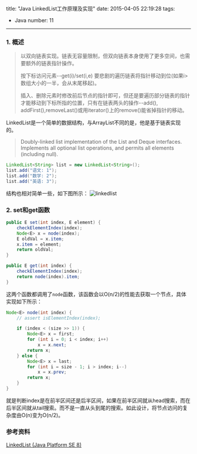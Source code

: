 title: "Java LinkedList工作原理及实现"
date: 2015-04-05 22:19:28
tags:
  - Java
number: 11
---

### 1. 概述

> 以双向链表实现。链表无容量限制，但双向链表本身使用了更多空间，也需要额外的链表指针操作。
> 
> 按下标访问元素--get(i)/set(i,e) 要悲剧的遍历链表将指针移动到位(如果i>数组大小的一半，会从末尾移起)。
> 
> 插入、删除元素时修改前后节点的指针即可，但还是要遍历部分链表的指针才能移动到下标所指的位置，只有在链表两头的操作--add(), addFirst(),removeLast()或用iterator()上的remove()能省掉指针的移动。

LinkedList是一个简单的数据结构，与ArrayList不同的是，他是基于链表实现的。

> Doubly-linked list implementation of the List and Deque interfaces. Implements all optional list operations, and permits all elements (including null).

``` java
LinkedList<String> list = new LinkedList<String>();
list.add("语文: 1");
list.add("数学: 2");
list.add("英语: 3");
```

结构也相对简单一些，如下图所示：
![linkedlist](https://cloud.githubusercontent.com/assets/1736354/6997435/92fab224-dbed-11e4-932a-4c5593a2abb7.png)
### 2. set和get函数

``` java
public E set(int index, E element) {
    checkElementIndex(index);
    Node<E> x = node(index);
    E oldVal = x.item;
    x.item = element;
    return oldVal;
}

public E get(int index) {
    checkElementIndex(index);
    return node(index).item;
}
```

这两个函数都调用了`node`函数，该函数会以O(n/2)的性能去获取一个节点，具体实现如下所示：

``` java
Node<E> node(int index) {
    // assert isElementIndex(index);

    if (index < (size >> 1)) {
        Node<E> x = first;
        for (int i = 0; i < index; i++)
            x = x.next;
        return x;
    } else {
        Node<E> x = last;
        for (int i = size - 1; i > index; i--)
            x = x.prev;
        return x;
    }
}
```

就是判断index是在前半区间还是后半区间，如果在前半区间就从head搜索，而在后半区间就从tail搜索。而不是一直从头到尾的搜索。如此设计，将节点访问的复杂度由O(n)变为O(n/2)。
### 参考资料

[LinkedList (Java Platform SE 8)](http://docs.oracle.com/javase/8/docs/api/java/util/LinkedList.html)
